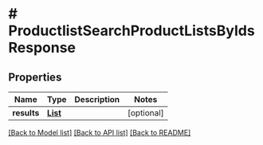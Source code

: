 # # ProductlistSearchProductListsByIdsResponse


## Properties 


Name | Type | Description | Notes
------------ | ------------- | ------------- | -------------
**results**| [**List<ProductlistProductListEntity>**](ProductlistProductListEntity.md) |   | [optional]


[[Back to Model list]](../../README.md#models) [[Back to API list]](../../README.md#endpoints) [[Back to README]](../../README.md)

